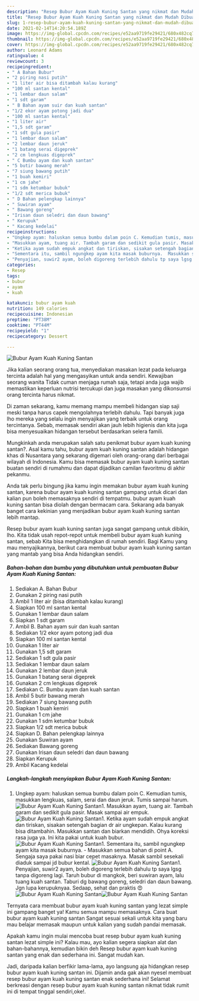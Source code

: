 ```yaml
---
description: "Resep Bubur Ayam Kuah Kuning Santan yang nikmat dan Mudah Dibuat"
title: "Resep Bubur Ayam Kuah Kuning Santan yang nikmat dan Mudah Dibuat"
slug: 1-resep-bubur-ayam-kuah-kuning-santan-yang-nikmat-dan-mudah-dibuat
date: 2021-02-14T14:20:54.189Z
image: https://img-global.cpcdn.com/recipes/e52aa9719fe29421/680x482cq70/bubur-ayam-kuah-kuning-santan-foto-resep-utama.jpg
thumbnail: https://img-global.cpcdn.com/recipes/e52aa9719fe29421/680x482cq70/bubur-ayam-kuah-kuning-santan-foto-resep-utama.jpg
cover: https://img-global.cpcdn.com/recipes/e52aa9719fe29421/680x482cq70/bubur-ayam-kuah-kuning-santan-foto-resep-utama.jpg
author: Leonard Adams
ratingvalue: 4
reviewcount: 3
recipeingredient:
- " A Bahan Bubur"
- "2 piring nasi putih"
- "1 liter air bisa ditambah kalau kurang"
- "100 ml santan kental"
- "1 lembar daun salam"
- "1 sdt garam"
- " B Bahan ayam suir dan kuah santan"
- "1/2 ekor ayam potong jadi dua"
- "100 ml santan kental"
- "1 liter air"
- "1,5 sdt garam"
- "1 sdt gula pasir"
- "1 lembar daun salam"
- "2 lembar daun jeruk"
- "1 batang serai digeprek"
- "2 cm lengkuas digeprek"
- " C Bumbu ayam dan kuah santan"
- "5 butir bawang merah"
- "7 siung bawang putih"
- "1 buah kemiri"
- "1 cm jahe"
- "1 sdm ketumbar bubuk"
- "1/2 sdt merica bubuk"
- " D Bahan pelengkap lainnya"
- " Suwiran ayam"
- " Bawang goreng"
- "Irisan daun seledri dan daun bawang"
- " Kerupuk"
- " Kacang kedelai"
recipeinstructions:
- "Ungkep ayam: haluskan semua bumbu dalam poin C. Kemudian tumis, masukkan lengkuas, salam, serai dan daun jeruk. Tumis sampai harum."
- "Masukkan ayam, tuang air. Tambah garam dan sedikit gula pasir. Masak sampai air empuk."
- "Ketika ayam sudah empuk angkat dan tiriskan, sisakan setengah bagian dr air ungkepan. Kalau kurang bisa ditambahin. Masukkan santan dan biarkan mendidih. Ohya koreksi rasa juga ya. Ini kita pakai untuk kuah bubur."
- "Sementara itu, sambil ngungkep ayam kita masak buburnya.  Masukkan semua bahan di point A. Sengaja saya pakai nasi biar cepet masaknya. Masak sambil sesekali diaduk sampai jd bubur kental."
- "Penyajian, suwir2 ayam, boleh digoreng terlebih dahulu tp saya lgsg tanpa digoreng lagi. Taruh bubur di mangkok, beri suwiran ayam, lalu tuang kuah santan. Taburi dg bawang goreng, seledri dan daun bawang. Jgn lupa kerupuknyaa. Sedaap, sehat dan praktis 😍"
categories:
- Resep
tags:
- bubur
- ayam
- kuah

katakunci: bubur ayam kuah 
nutrition: 149 calories
recipecuisine: Indonesian
preptime: "PT38M"
cooktime: "PT44M"
recipeyield: "1"
recipecategory: Dessert

---
```



![Bubur Ayam Kuah Kuning Santan](https://img-global.cpcdn.com/recipes/e52aa9719fe29421/680x482cq70/bubur-ayam-kuah-kuning-santan-foto-resep-utama.jpg)

Jika kalian seorang orang tua, menyediakan masakan lezat pada keluarga tercinta adalah hal yang mengasyikan untuk anda sendiri. Kewajiban seorang  wanita Tidak cuman menjaga rumah saja, tetapi anda juga wajib memastikan keperluan nutrisi tercukupi dan juga masakan yang dikonsumsi orang tercinta harus nikmat.

Di zaman  sekarang, kamu memang mampu membeli hidangan siap saji meski tanpa harus capek mengolahnya terlebih dahulu. Tapi banyak juga lho mereka yang selalu ingin menyajikan yang terbaik untuk orang tercintanya. Sebab, memasak sendiri akan jauh lebih higienis dan kita juga bisa menyesuaikan hidangan tersebut berdasarkan selera famili. 



Mungkinkah anda merupakan salah satu penikmat bubur ayam kuah kuning santan?. Asal kamu tahu, bubur ayam kuah kuning santan adalah hidangan khas di Nusantara yang sekarang digemari oleh orang-orang dari berbagai wilayah di Indonesia. Kamu bisa memasak bubur ayam kuah kuning santan buatan sendiri di rumahmu dan dapat dijadikan camilan favoritmu di akhir pekanmu.

Anda tak perlu bingung jika kamu ingin memakan bubur ayam kuah kuning santan, karena bubur ayam kuah kuning santan gampang untuk dicari dan kalian pun boleh memasaknya sendiri di tempatmu. bubur ayam kuah kuning santan bisa diolah dengan bermacam cara. Sekarang ada banyak banget cara kekinian yang menjadikan bubur ayam kuah kuning santan lebih mantap.

Resep bubur ayam kuah kuning santan juga sangat gampang untuk dibikin, lho. Kita tidak usah repot-repot untuk membeli bubur ayam kuah kuning santan, sebab Kita bisa menghidangkan di rumah sendiri. Bagi Kamu yang mau menyajikannya, berikut cara membuat bubur ayam kuah kuning santan yang mantab yang bisa Anda hidangkan sendiri.

<!--inarticleads1-->

##### Bahan-bahan dan bumbu yang dibutuhkan untuk pembuatan Bubur Ayam Kuah Kuning Santan:

1. Sediakan  A. Bahan Bubur
1. Gunakan 2 piring nasi putih
1. Ambil 1 liter air (bisa ditambah kalau kurang)
1. Siapkan 100 ml santan kental
1. Gunakan 1 lembar daun salam
1. Siapkan 1 sdt garam
1. Ambil  B. Bahan ayam suir dan kuah santan
1. Sediakan 1/2 ekor ayam potong jadi dua
1. Siapkan 100 ml santan kental
1. Gunakan 1 liter air
1. Gunakan 1,5 sdt garam
1. Sediakan 1 sdt gula pasir
1. Sediakan 1 lembar daun salam
1. Gunakan 2 lembar daun jeruk
1. Gunakan 1 batang serai digeprek
1. Gunakan 2 cm lengkuas digeprek
1. Sediakan  C. Bumbu ayam dan kuah santan
1. Ambil 5 butir bawang merah
1. Sediakan 7 siung bawang putih
1. Siapkan 1 buah kemiri
1. Gunakan 1 cm jahe
1. Gunakan 1 sdm ketumbar bubuk
1. Siapkan 1/2 sdt merica bubuk
1. Siapkan  D. Bahan pelengkap lainnya
1. Gunakan  Suwiran ayam
1. Sediakan  Bawang goreng
1. Gunakan Irisan daun seledri dan daun bawang
1. Siapkan  Kerupuk
1. Ambil  Kacang kedelai




<!--inarticleads2-->

##### Langkah-langkah menyiapkan Bubur Ayam Kuah Kuning Santan:

1. Ungkep ayam: haluskan semua bumbu dalam poin C. Kemudian tumis, masukkan lengkuas, salam, serai dan daun jeruk. Tumis sampai harum.
<img src="//assets-global.cpcdn.com/assets/icons/button_play-2c75c40dde080a61004c1f40b05d8f140eaff45d7e9e6481dc71c63d2e7c4909.png" alt="Bubur Ayam Kuah Kuning Santan">1. Masukkan ayam, tuang air. Tambah garam dan sedikit gula pasir. Masak sampai air empuk.
<img src="//assets-global.cpcdn.com/assets/icons/button_play-2c75c40dde080a61004c1f40b05d8f140eaff45d7e9e6481dc71c63d2e7c4909.png" alt="Bubur Ayam Kuah Kuning Santan">1. Ketika ayam sudah empuk angkat dan tiriskan, sisakan setengah bagian dr air ungkepan. Kalau kurang bisa ditambahin. Masukkan santan dan biarkan mendidih. Ohya koreksi rasa juga ya. Ini kita pakai untuk kuah bubur.
<img src="//assets-global.cpcdn.com/assets/icons/button_play-2c75c40dde080a61004c1f40b05d8f140eaff45d7e9e6481dc71c63d2e7c4909.png" alt="Bubur Ayam Kuah Kuning Santan">1. Sementara itu, sambil ngungkep ayam kita masak buburnya.  - Masukkan semua bahan di point A. Sengaja saya pakai nasi biar cepet masaknya. Masak sambil sesekali diaduk sampai jd bubur kental.
<img src="//assets-global.cpcdn.com/assets/icons/button_play-2c75c40dde080a61004c1f40b05d8f140eaff45d7e9e6481dc71c63d2e7c4909.png" alt="Bubur Ayam Kuah Kuning Santan">1. Penyajian, suwir2 ayam, boleh digoreng terlebih dahulu tp saya lgsg tanpa digoreng lagi. Taruh bubur di mangkok, beri suwiran ayam, lalu tuang kuah santan. Taburi dg bawang goreng, seledri dan daun bawang. Jgn lupa kerupuknyaa. Sedaap, sehat dan praktis 😍
<img src="//assets-global.cpcdn.com/assets/icons/button_play-2c75c40dde080a61004c1f40b05d8f140eaff45d7e9e6481dc71c63d2e7c4909.png" alt="Bubur Ayam Kuah Kuning Santan"><img src="//assets-global.cpcdn.com/assets/icons/button_play-2c75c40dde080a61004c1f40b05d8f140eaff45d7e9e6481dc71c63d2e7c4909.png" alt="Bubur Ayam Kuah Kuning Santan">



Ternyata cara membuat bubur ayam kuah kuning santan yang lezat simple ini gampang banget ya! Kamu semua mampu memasaknya. Cara buat bubur ayam kuah kuning santan Sangat sesuai sekali untuk kita yang baru mau belajar memasak maupun untuk kalian yang sudah pandai memasak.

Apakah kamu ingin mulai mencoba buat resep bubur ayam kuah kuning santan lezat simple ini? Kalau mau, ayo kalian segera siapkan alat dan bahan-bahannya, kemudian bikin deh Resep bubur ayam kuah kuning santan yang enak dan sederhana ini. Sangat mudah kan. 

Jadi, daripada kalian berfikir lama-lama, ayo langsung aja hidangkan resep bubur ayam kuah kuning santan ini. Dijamin anda gak akan nyesel membuat resep bubur ayam kuah kuning santan enak sederhana ini! Selamat berkreasi dengan resep bubur ayam kuah kuning santan nikmat tidak rumit ini di tempat tinggal sendiri,oke!.

